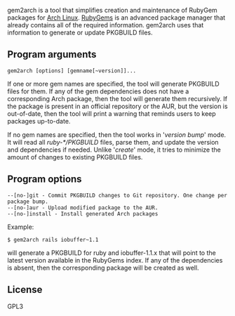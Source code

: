 gem2arch is a tool that simplifies creation and maintenance of RubyGem packages for [Arch Linux](https://www.archlinux.org/). [RubyGems](https://rubygems.org/) is an advanced package manager that already contains all of the required information. gem2arch uses that information to generate or update PKGBUILD files.

Program arguments
-----------------
    gem2arch [options] [gemname[~version]]...

If one or more gem names are specified, the tool will generate PKGBUILD files for them. If any of the gem dependencies does not have a corresponding Arch package, then the tool will generate them recursively. If the package is present in an official repository or the AUR, but the version is out-of-date, then the tool will print a warning that reminds users to keep packages up-to-date.

If no gem names are specified, then the tool works in '_version bump_' mode. It will read all _ruby-\*/PKGBUILD_ files, parse them, and update the version and dependencies if needed. Unlike '_create_' mode, it tries to minimize the amount of changes to existing PKGBUILD files.

Program options
---------------
    --[no-]git - Commit PKGBUILD changes to Git repository. One change per package bump.
    --[no-]aur - Upload modified package to the AUR.
    --[no-]install - Install generated Arch packages

Example:

    $ gem2arch rails iobuffer~1.1
will generate a PKGBUILD for ruby and iobuffer-1.1.x that will point to the latest version available in the RubyGems index. If any of the dependencies is absent, then the corresponding package will be created as well.

License
-------
GPL3
